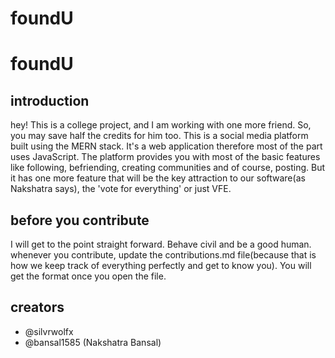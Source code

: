 # foundU
 # foundU
 ## introduction
 hey! This is a college project, and I am working with one more friend. So, you may save half the credits for him too. This is a social media platform built using the MERN stack. It's a web application therefore most of the part uses JavaScript. The platform provides you with most of the basic features like following, befriending, creating communities and of course, posting. But it has one more feature that will be the key attraction to our software(as Nakshatra says), the 'vote for everything' or just VFE.
 ## before you contribute
 I will get to the point straight forward. Behave civil and be a good human. whenever you contribute, update the contributions.md file(because that is how we keep track of everything perfectly and get to know you). You will get the format once you open the file. 
 ## creators
 - @silvrwolfx
 - @bansal1585 (Nakshatra Bansal)